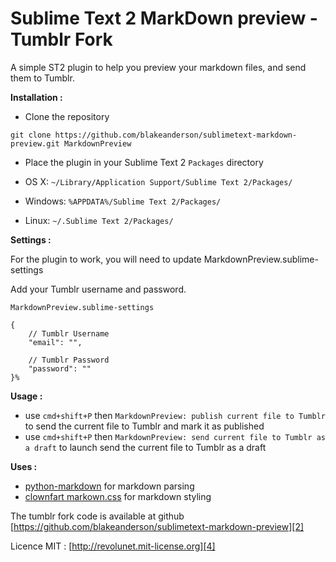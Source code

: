 Sublime Text 2 MarkDown preview - Tumblr Fork
=====

A simple ST2 plugin to help you preview your markdown files, and send them to Tumblr.

**Installation :**

 - Clone the repository
 ``` shell
 git clone https://github.com/blakeanderson/sublimetext-markdown-preview.git MarkdownPreview
 ```
 - Place the plugin in your Sublime Text 2 `Packages` directory

  - OS X: `~/Library/Application Support/Sublime Text 2/Packages/`
  - Windows: `%APPDATA%/Sublime Text 2/Packages/`
  - Linux: `~/.Sublime Text 2/Packages/`

  **Settings :**
  
  For the plugin to work, you will need to update MarkdownPreview.sublime-settings

  Add your Tumblr username and password.

  `MarkdownPreview.sublime-settings`

  	{
  		// Tumblr Username
  		"email": "",

  		// Tumblr Password
  		"password": ""
  	}%  


**Usage :**

 - use `cmd+shift+P` then `MarkdownPreview: publish current file to Tumblr` to send the current file to Tumblr and mark it as published
 - use `cmd+shift+P` then `MarkdownPreview: send current file to Tumblr as a draft` to launch send the current file to Tumblr as a draft

**Uses :**

 - [python-markdown][0] for markdown parsing
 - [clownfart markown.css][1] for markdown styling

The tumblr fork code is available at github [https://github.com/blakeanderson/sublimetext-markdown-preview][2]

Licence MIT : [http://revolunet.mit-license.org][4]

 [0]: https://github.com/waylan/Python-Markdown
 [1]: https://github.com/clownfart/Markdown-CSS
 [2]: https://github.com/revolunet/sublimetext-markdown-preview
 [3]: http://wbond.net/sublime_packages/package_control
 [4]: http://revolunet.mit-license.org
